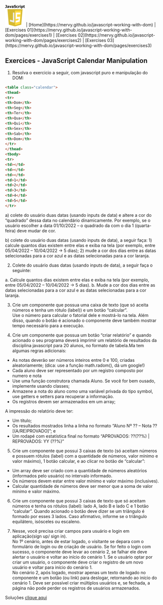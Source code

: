 <img src="../javascript-logo.png" alt="JS logo" style="height:70px;"/> 
| [Home](https://mervy.github.io/javascript-working-with-dom) 
| [Exercises 01](https://mervy.github.io/javascript-working-with-dom/pages/exercises1) 
| [Exercises 02](https://mervy.github.io/javascript-working-with-dom/pages/exercises2) 
| [Exercises 03](https://mervy.github.io/javascript-working-with-dom/pages/exercises3) 

## Exercices - JavaScript Calendar Manipulation

1. Resolva o exercicio a seguir, com javascript puro e manipulação do DOM:
```html 
<table class="calendar">  
<thead>  
<tr>  
<th>Dom</th>  
<th>Seg</th>  
<th>Ter</th>  
<th>Qua</th>  
<th>Qui</th>  
<th>Sex</th>  
<th>Sab</th>  
<th>Dom</th>  
</tr>  
</thead>  
<tbody>  
<tr>  
<td></td>  
<td></td>  
<td></td>  
<td>1</td>  
<td>2</td>  
<td>3</td>  
<td>4</td>  
<td>5</td>  
</tr>  
```
a) colete do usuário duas datas (usando inputs de data) e altere a cor do “quadrado” dessa data no calendário dinamicamente. Por exemplo, se o usuário escolher a data 01/10/2022 – o quadrado da com o dia 1 (quarta-feira) deve mudar de cor.  
  
b) colete do usuário duas datas (usando inputs de data), a seguir faça: 1) calcule quantos dias existem entre elas e exiba na tela (por exemplo, entre 05/04/2022 – 10/04/2022 → 5 dias); 2) mude a cor dos dias entre as datas selecionadas para a cor azul e as datas selecionadas para a cor laranja.



2. Colete do usuário duas datas (usando inputs de data), a seguir faça o seguinte:

a.  Calcule quantos dias existem entre elas e exiba na tela (por exemplo, entre 05/04/2022 – 10/04/2022 → 5 dias).
b.  Mude a cor dos dias entre as datas selecionadas para a cor azul e as datas selecionadas para a cor laranja.


3. Crie um componente que possua uma caixa de texto (que só aceita números e tenha um rótulo (label)) e um botão “calcular”.  
Use o número para calcular o fatorial dele e mostrá-lo na tela. Além disso, quando o botão é acionado o componente deve também mostrar tempo necessário para a execução.



4. Crie um componente que possua um botão “criar relatório” e quando acionado o seu programa deverá imprimir um relatório de resultados da disciplina javascript para 20 alunos, no formato de tabela.Ma tem algumas regras adicionais:  
  
- As notas deverão ser números inteiros entre 0 e 100, criadas aleatoriamente; (dica: use a função math.radom(), dá um google!)  
- Cada aluno deve ser representado por um registro composto por numero e nota  
- Use uma função construtora chamada Aluno. Se você for bem ousado, implemente usando classes;  
- Armazene a nota do aluno como uma variável privada do tipo symbol, use getters e setters para recuperar a informação.  
- Os registros devem ser armazenados em um array;  

A impressão do relatório deve ter:  

- Um título;  
- Os resultados mostrados linha a linha no formato “Aluno Nº ?? – Nota ?? \[(A/RE)PROVADO\]”; e  
- Um rodapé com estatística final no formato “APROVADOS: ??(??%) | REPROVADOS: YY (??%)”



5. Crie um componente que possui 3 caixas de texto (só aceitam números e possuem rótulos (label) com a quantidade de números, valor mínimo e valor máximo), 1 botão calcular, e ao clicar no botão de “calcular”:  
- Um array deve ser criado com a quantidade de números aleatórios (informados pelo usuário) no intervalo informado.  
- Os números devem estar entre valor mínimo e valor máximo (inclusives).  
- Calcular quantidade de números deve ser menor que a soma de valor mínimo e valor máximo.



6. Crie um componente que possui 3 caixas de texto que só aceitam números e tenha os rótulos (label): lado A, lado B e lado C e 1 botão “calcular”. Quando acionado o botão deve dizer se um triângulo é formado por esses 3 lados. Caso afirmativo, informe se o triângulo equilátero, isósceles ou escaleno.


7. Nesse, você precisa criar campos para usuário e login em aplicação(sign up/ sign in).  
No 1º cenário, antes de estar logado, o visitante se depara com o formulário de login ou de criação de usuário. Se for feito o login com sucesso, o componente deve levar ao cenário 2, se falhar ele deve alertar o usuário e voltar ao início do cenário 1. Se o usuário optar por criar um usuário, o componente deve criar o registro de um novo usuário e voltar para início do cenário 1.  
No cenário 2, após logado, mostrar apenas um texto de logado no componente e um botão (ou link) para deslogar, retornando ao início do cenário 1. Deve ser possível criar múltiplos usuários e, se fechada, a página não pode perder os registros de usuários armazenados.

Soluções [clique aqui](https://mervy.github.io/javascript-working-with-dom/pages/solutions3) 
